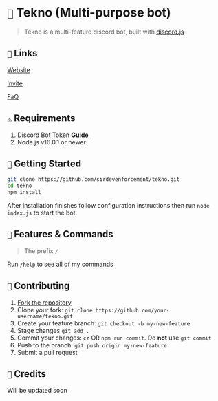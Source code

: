 
# `🤖` Tekno (Multi-purpose bot)
> Tekno is a multi-feature discord bot, built with [discord.js](discord.js.org)

## `🔗` Links
[Website](https://tekno-the-bot.repl.co)

[Invite](https://tekno-the-bot.repl.co/invite)

[FaQ](https://tekno-the-bot.repl.co/invite)

## `⚠` Requirements

1. Discord Bot Token **[Guide](https://discordjs.guide/preparations/setting-up-a-bot-application.html#creating-your-bot)**
2. Node.js v16.0.1 or newer.

## `🚀` Getting Started

```sh
git clone https://github.com/sirdevenforcement/tekno.git
cd tekno
npm install
```

After installation finishes follow configuration instructions then run `node index.js` to start the bot.


## `📝` Features & Commands

> The prefix `/`

Run `/help` to see all of my commands

## `🤝` Contributing

1. [Fork the repository](https://github.com/sirdevenforcement/tekno/fork)
2. Clone your fork: `git clone https://github.com/your-username/tekno.git`
3. Create your feature branch: `git checkout -b my-new-feature`
4. Stage changes `git add .`
5. Commit your changes: `cz` OR `npm run commit`. Do **not** use `git commit`
6. Push to the branch: `git push origin my-new-feature`
7. Submit a pull request

## `📝` Credits

Will be updated soon